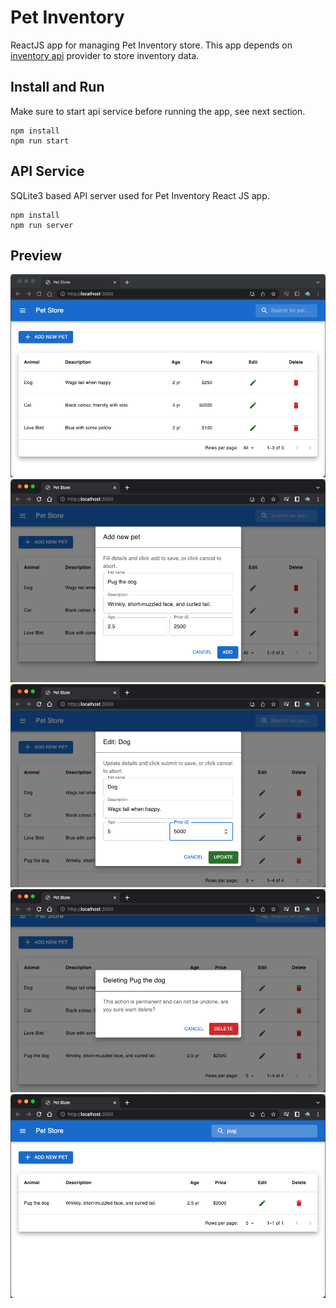 # Pet Inventory

ReactJS app for managing Pet Inventory store.
This app depends on [inventory api](./server/index.js) provider to store inventory data.

## Install and Run

Make sure to start api service before running the app, see next section.

```shell
npm install
npm run start
```

## API Service

SQLite3 based API server used for Pet Inventory React JS app.

```shell
npm install
npm run server
```

## Preview

![](previews/preview_home.png)
![](previews/preview_add.png)
![](previews/preview_edit.png)
![](previews/preview_delete.png)
![](previews/preview_search.png)
